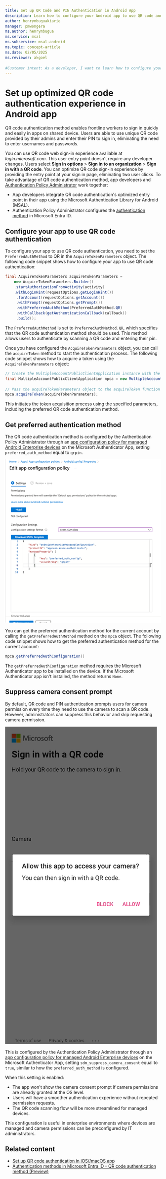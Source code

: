 ```yaml
---
title: Set up QR Code and PIN Authentication in Android App
description: Learn how to configure your Android app to use QR code and PIN authentication using the Microsoft Authentication Library for Android.
author: henrymbuguakiarie
manager: pmwongera
ms.author: henrymbugua
ms.service: msal
ms.subservice: msal-android
ms.topic: concept-article
ms.date: 02/05/2025
ms.reviewer: akgoel

#Customer intent: As a developer, I want to learn how to configure your Android app to have optimized QR code authentication experience using the Microsoft Authentication Library for Android 
---
```


# Set up optimized QR code authentication experience in Android app

QR code authentication method enables frontline workers to sign in quickly and easily in apps on shared device. Users are able to use unique QR code provided by their admins and enter their PIN to sign in, eliminating the need to enter usernames and passwords.

You can use QR code web sign-in experience available at *login.microsoft.com*. This user entry point doesn't require any developer changes. Users select **Sign in options** > **Sign in to an organization** > **Sign in with a QR code**. You can optimize QR code sign-in experience by providing the entry point at your sign in page, eliminating two user clicks. To take advantage of QR code authentication method, app developers and [Authentication Policy Administrator](/entra/identity/role-based-access-control/permissions-reference) work together:

- App developers integrate QR code authentication's optimized entry point in their app using the Microsoft Authentication Library for Android (MSAL).
- Authentication Policy Administrator configures the [authentication method](/entra/identity/authentication/how-to-authentication-qr-code) in Microsoft Entra ID.

## Configure your app to use QR code authentication

To configure your app to use QR code authentication, you need to set the `PreferredAuthMethod` to QR in the `AcquireTokenParameters` object. The following code snippet shows how to configure your app to use QR code authentication:

```java 
final AcquireTokenParameters acquireTokenParameters = 
    new AcquireTokenParameters.Builder()
    .startAuthorizationFromActivity(activity)
    .withLoginHint(requestOptions.getLoginHint())
     .forAccount(requestOptions.getAccount())
     .withPrompt(requestOptions.getPrompt())
     .withPreferredAuthMethod(PreferredAuthMethod.QR)
     .withCallback(getAuthenticationCallback(callback))
     .build(); 
```


The `PreferredAuthMethod` is set to `PreferredAuthMethod.QR`, which specifies that the QR code authentication method should be used. This method allows users to authenticate by scanning a QR code and entering their pin.

Once you have configured the `AcquireTokenParameters` object, you can call the `acquireToken` method to start the authentication process. The following code snippet shows how to acquire a token using the `AcquireTokenParameters` object:

```java
// Create the MultipleAccountPublicClientApplication instance with the given configuration
final MultipleAccountPublicClientApplication mpca = new MultipleAccountPublicClientApplication(config);

// Pass the acquireTokenParameters object to the acquireToken function
mpca.acquireToken(acquireTokenParameters);

```

This initiates the token acquisition process using the specified parameters, including the preferred QR code authentication method.

## Get preferred authentication method

The QR code authentication method is configured by the Authentication Policy Administrator through an [app configuration policy for managed Android Enterprise devices](/mem/intune/apps/app-configuration-policies-use-android) on the Microsoft Authenticator App, setting `preferred_auth_method` equal to `qrpin`.


![Screenshot showing how to configure QR code authentication.](media/common/configure-qr-code-auth.png)

You can get the preferred authentication method for the current account by calling the `getPreferredAuthMethod` method on the `mpca` object. The following code snippet shows how to get the preferred authentication method for the current account:

```java
mpca.getPreferredAuthConfiguration()
```

The `getPreferredAuthConfiguration` method requires the Microsoft Authenticator app to be installed on the device. If the Microsoft Authenticator app isn't installed, the method returns `None`.

## Suppress camera consent prompt

By default, QR code and PIN authentication prompts users for camera permission every time they need to use the camera to scan a QR code. However, administrators can suppress this behavior and skip requesting camera permission.

![Screenshot showing Android QR code and PIN authentication prompt.](media/common/android-qr-pin-prompt.png)

This is configured by the Authentication Policy Administrator through an [app configuration policy for managed Android Enterprise devices](/mem/intune/apps/app-configuration-policies-use-android) on the Microsoft Authenticator App, setting `sdm_suppress_camera_consent` equal to `true`, similar to how the `preferred_auth_method` is configured.

When this setting is enabled:

- The app won't show the camera consent prompt if camera permissions are already granted at the OS level.
- Users will have a smoother authentication experience without repeated permission requests.
- The QR code scanning flow will be more streamlined for managed devices.

This configuration is useful in enterprise environments where devices are managed and camera permissions can be preconfigured by IT administrators.


## Related content

- [Set up QR code authentication in iOS//macOS app](ios-qr-code-pin-authentication.md)
- [Authentication methods in Microsoft Entra ID - QR code authentication method (Preview)](/entra/identity/authentication/how-to-authentication-qr-code)
